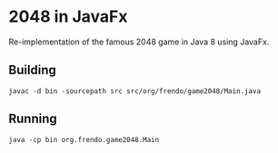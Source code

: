 # 2048 in JavaFx

Re-implementation of the famous 2048 game in Java 8 using JavaFx.

## Building

    javac -d bin -sourcepath src src/org/frendo/game2048/Main.java

## Running

    java -cp bin org.frendo.game2048.Main
